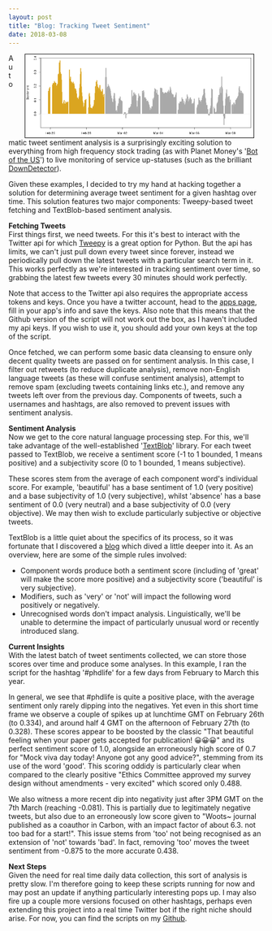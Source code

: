```yaml
---
layout: post
title: "Blog: Tracking Tweet Sentiment"
date: 2018-03-08
---
```


<img style="float: right; border: 1px solid black" alt="Change to #phdlife tweet sentiment over time." hspace="20" src="/assets/posts/tweetsentiments.png" width="450px">

Automatic tweet sentiment analysis is a surprisingly exciting solution to everything from high frequency stock trading (as with Planet Money's '[Bot of the US](https://twitter.com/botus)') to live monitoring of service up-statuses (such as the brilliant [DownDetector](http://downdetector.co.uk/)).

Given these examples, I decided to try my hand at hacking together a solution for determining average tweet sentiment for a given hashtag over time. This solution features two major components: Tweepy-based tweet fetching and TextBlob-based sentiment analysis.

**Fetching Tweets**<br>
First things first, we need tweets. For this it's best to interact with the Twitter api for which [Tweepy](http://www.tweepy.org/) is a great option for Python. But the api has limits, we can't just pull down every tweet since forever, instead we periodically pull down the latest tweets with a particular search term in it. This works perfectly as we're interested in tracking sentiment over time, so grabbing the latest few tweets every 30 minutes should work perfectly.

Note that access to the Twitter api also requires the appropriate access tokens and keys. Once you have a twitter account, head to the [apps page](https://apps.twitter.com), fill in your app's info and save the keys. Also note that this means that the Github version of the script will not work out the box, as I haven't included my api keys. If you wish to use it, you should add your own keys at the top of the script.

Once fetched, we can perform some basic data cleansing to ensure only decent quality tweets are passed on for sentiment analysis. In this case, I filter out retweets (to reduce duplicate analysis), remove non-English language tweets (as these will confuse sentiment analysis), attempt to remove spam (excluding tweets containing links etc.), and remove any tweets left over from the previous day. Components of tweets, such a usernames and hashtags, are also removed to prevent issues with sentiment analysis.

**Sentiment Analysis**<br>
Now we get to the core natural language processing step. For this, we'll take advantage of the well-established '[TextBlob](http://textblob.readthedocs.io/en/dev/)' library. For each tweet passed to TextBlob, we receive a sentiment score (-1 to 1 bounded, 1 means positive) and a subjectivity score (0 to 1 bounded, 1 means subjective).

These scores stem from the average of each component word's individual score. For example, 'beautiful' has a base sentiment of 1.0 (very positive) and a base subjectivity of 1.0 (very subjective), whilst 'absence' has a base sentiment of 0.0 (very neutral) and a base subjectivity of 0.0 (very objective). We may then wish to exclude particularly subjective or objective tweets.

TextBlob is a little quiet about the specifics of its process, so it was fortunate that I discovered a [blog](https://planspace.org/20150607-textblob_sentiment/) which dived a little deeper into it. As an overview, here are some of the simple rules involved:
- Component words produce both a sentiment score (including of 'great' will make the score more positive) and a subjectivity score ('beautiful' is very subjective).
- Modifiers, such as 'very' or 'not' will impact the following word positively or negatively.
- Unrecognised words don't impact analysis. Linguistically, we'll be unable to determine the impact of particularly unusual word or recently introduced slang.

**Current Insights**<br>
With the latest batch of tweet sentiments collected, we can store those scores over time and produce some analyses. In this example, I ran the script for the hashtag '#phdlife' for a few days from February to March this year.

In general, we see that #phdlife is quite a positive place, with the average sentiment only rarely dipping into the negatives. Yet even in this short time frame we observe a couple of spikes up at lunchtime GMT on February 26th (to 0.334), and around half 4 GMT on the afternoon of February 27th (to 0.328). These scores appear to be boosted by the classic "That beautiful feeling when your paper gets accepted for publication! 😀😀😀" and its perfect sentiment score of 1.0, alongside an erroneously high score of 0.7 for "Mock viva day today! Anyone got any good advice?", stemming from its use of the word 'good'. This scoring oddidy is particularly clear when compared to the clearly positive "Ethics Committee approved my survey design without amendments - very excited" which scored only 0.488.

We also witness a more recent dip into negativity just after 3PM GMT on the 7th March (reaching -0.081). This is partially due to legitimately negative tweets, but also due to an erroneously low score given to "Woots~ journal published as a coauthor in Carbon, with an impact factor of about 6.3. not too bad for a start!". This issue stems from 'too' not being recognised as an extension of 'not' towards 'bad'. In fact, removing 'too' moves the tweet sentiment from -0.875 to the more accurate 0.438.

**Next Steps**<br>
Given the need for real time daily data collection, this sort of analysis is pretty slow. I'm therefore going to keep these scripts running for now and may post an update if anything particularly interesting pops up. I may also fire up a couple more versions focused on other hashtags, perhaps even extending this project into a real time Twitter bot if the right niche should arise. For now, you can find the scripts on my [Github](https://github.com/mattravenhall/TweetSentiment).
